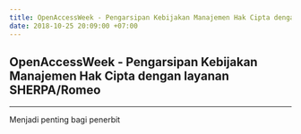 ```yaml
---
title: OpenAccessWeek - Pengarsipan Kebijakan Manajemen Hak Cipta dengan layanan SHERPA/Romeo
date: 2018-10-25 20:09:00 +07:00
---
```


## OpenAccessWeek - Pengarsipan Kebijakan Manajemen Hak Cipta dengan layanan SHERPA/Romeo

----

Menjadi penting bagi penerbit 
